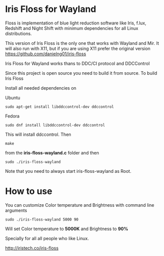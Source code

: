 # Iris Floss for Wayland
Floss is implementation of blue light reduction software like Iris, f.lux, Redshift and Night Shift with minimum dependencies for all Linux distributions.

This version of Iris Floss is the only one that works with Wayland and Mir. It will also run with X11, but if you are using X11 prefer the original version
https://github.com/danielng01/iris-floss

Iris Floss for Wayland works thans to DDC/CI protocol and DDCControl


Since this project is open source you need to build it from source. To build Iris Floss

Install all needed dependencies on

Ubuntu

```
sudo apt-get install libddccontrol-dev ddccontrol
```

Fedora

```
sudo dnf install libddccontrol-dev ddccontrol
```


This will install ddccontrol. Then

```
make
```

from the **iris-floss-wayland.c** folder and then

```
sudo ./iris-floss-wayland
```

Note that you need to always start iris-floss-wayland as Root.

# How to use

You can customize Color temperature and Brightness with command line arguments

```
sudo ./iris-floss-wayland 5000 90
```

Will set Color temperature to **5000K** and Brightness to **90%**

Specially for all all people who like Linux.

http://iristech.co/iris-floss
